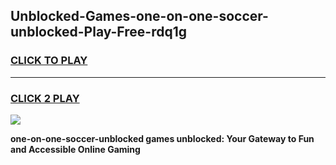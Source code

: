 
## Unblocked-Games-one-on-one-soccer-unblocked-Play-Free-rdq1g
<h3>
<a href="https://premium76.site?title=one-on-one-soccer-unblocked&ref=21A">CLICK TO PLAY</a></h3>
<hr>

<h3>
<a href="https://premium76.site?title=one-on-one-soccer-unblocked&ref=21A">CLICK 2 PLAY</a>
  
</h3>

<a href="https://premium76.site?title=one-on-one-soccer-unblocked&ref=21A"><img src="https://clearcache.store/games.png"></a>


**one-on-one-soccer-unblocked games unblocked: Your Gateway to Fun and Accessible Online Gaming**
